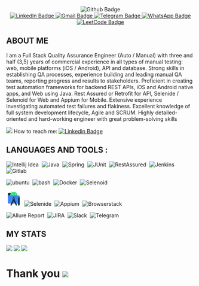 <div id="badges" align="center">
  <img src="https://komarev.com/ghpvc/?username=elakovnick24&style=flat-square&color=blue" alt="Github Badge"/>
<div id="header" align="center">

<a href="https://www.linkedin.com/in/nikitaelakov/">
  <img src="https://img.shields.io/badge/LinkedIn-0077B5?style=for-the-badge&logo=linkedin&logoColor=white" alt="LinkedIn Badge"/>
</a>

<a href="mailto:nelakov24@gmail.com">
  <img src="https://img.shields.io/badge/Gmail-D14836?style=for-the-badge&logo=gmail&logoColor=white" alt="Gmail Badge"/>
</a>

<a href="https://t.me/night_owl_24">
  <img src="https://img.shields.io/badge/Telegram-2CA5E0?style=for-the-badge&logo=telegram&logoColor=white" alt="Telegram Badge"/>
</a>
<a href="https://wa.me/995544442540">
  <img src="https://img.shields.io/badge/WhatsApp-25D366?style=for-the-badge&logo=whatsapp&logoColor=white" alt="WhatsApp Badge"/>
</a>

  </a>
<a href="https://leetcode.com/">
  <img src="https://img.shields.io/badge/-LeetCode-FFA116?style=for-the-badge&logo=LeetCode&logoColor=black" alt="LeetCode Badge"/>
</a>  
</div>
</div>

## ABOUT ME
I am a Full Stack Quality Assurance Engineer  (Auto / Manual) with three and half (3,5) years of commercial experience in all types of manual testing: web, mobile platforms (iOS / Android), API and database. 
Strong skills in establishing QA processes, experience building and leading manual QA teams, reporting progress and results to stakeholders. 
Proficient in creating test automation frameworks for backend REST APIs, iOS and Android native apps, and Web using Java. Rest Assured or Retrofit for API, Selenide / Selenoid for Web and Appium for Mobile. Extensive experience investigating automated test failures and flakiness. Excellent knowledge of full system development lifecycle, Agile and SCRUM. Highly detailed-oriented and hard-working engineer with great problem-solving skills

<img src="https://media.giphy.com/media/WUlplcMpOCEmTGBtBW/giphy.gif" width="30"> How to reach me:   [![Linkedin Badge](https://img.shields.io/badge/-NICK_ELAKOV-blue?style=flat&logo=Linkedin&logoColor=white)](https://www.linkedin.com/in/nikitaelakov/)


## LANGUAGES AND TOOLS :
<div>
  <img src="https://static-00.iconduck.com/assets.00/intellij-idea-icon-512x506-3kksf9dh.png" title="Intellij Idea" alt="Intellij Idea" width="40" height="40"/>&nbsp;
  <img src="https://static-00.iconduck.com/assets.00/java-original-icon-377x512-awxq3puq.png" title="Java" alt="Java" width="40" height="40"/>&nbsp;
  <img src="https://static-00.iconduck.com/assets.00/spring-icon-512x512-bdmpbhxj.png" title="Spring" alt="Spring" width="40" height="40"/>&nbsp;
  <img src="https://junit.org/junit5/assets/img/junit5-logo.png" title="JUnit" alt="JUnit" width="40" height="40"/>&nbsp;
  <img src="https://avatars.githubusercontent.com/u/19369327?s=280&v=4" title="RestAssured" alt="RestAssured" width="40" height="40"/>&nbsp;
  <img src="https://static-00.iconduck.com/assets.00/jenkins-original-icon-371x512-8gujah0v.png" title="Jenkins" alt="Jenkins" width="40" height="40"/>&nbsp;
  <img src="https://static-00.iconduck.com/assets.00/gitlab-icon-512x471-neak099f.png" title="Gitlab" alt="Gitlab" width="40" height="40"/>&nbsp;
  
  <img src="https://static-00.iconduck.com/assets.00/ubuntu-plain-wordmark-icon-504x512-yzrmnwxb.png" title="ubuntu" alt="ubuntu" width="40" height="40"/>&nbsp;
  <img src="https://static-00.iconduck.com/assets.00/bash-icon-448x512-t4tppxv4.png" title="bash" alt="bash" width="40" height="40"/>&nbsp;
  <img src="https://static-00.iconduck.com/assets.00/docker-original-wordmark-icon-512x431-exg2rp4v.png" title="Docker" alt="Docker " width="40" height="40"/>&nbsp;
  <img src="https://avatars.githubusercontent.com/u/26328913?s=200&v=4" title="Selenoid" alt="Selenoid" width="40" height="40"/>&nbsp;
  
  <img src="https://github.com/devicons/devicon/blob/master/icons/androidstudio/androidstudio-original.svg" title="Android Studio"  alt="Android Studio" width="40" height="40"/>&nbsp;
  <img src="https://avatars.githubusercontent.com/u/43955696?s=200&v=4" title="Selenide" alt="Selenide" width="40" height="40"/>&nbsp;
  <img src="https://static-00.iconduck.com/assets.00/appium-icon-511x512-rm65wi9n.png" title="Appium"  alt="Appium" width="40" height="40"/>&nbsp;
  <img src="https://static-00.iconduck.com/assets.00/browserstack-icon-512x511-xfk7rgj2.png" title="Browserstack" alt="Browserstack" width="40" height="40"/>&nbsp;
  
  <img src="https://avatars.githubusercontent.com/u/5879127?s=200&v=4" title="Allure Report" alt="Allure Report" width="40" height="40"/>&nbsp;
  <img src="https://static-00.iconduck.com/assets.00/jira-icon-512x512-kkop6eik.png" title="JIRA" alt="JIRA" width="40" height="40"/>&nbsp;
  <img src="https://static-00.iconduck.com/assets.00/slack-icon-icon-512x511-zi19f9vd.png" title="Slack" alt="Slack" width="40" height="40"/>&nbsp;
  <img src="https://static-00.iconduck.com/assets.00/telegram-icon-512x512-dmtw0t9s.png" title="Telegram" alt="Telegram" width="40" height="40"/>&nbsp;

</div>

## MY STATS
![](http://github-profile-summary-cards.vercel.app/api/cards/stats?username=elakovnick24&theme=tokyonight)
![](http://github-profile-summary-cards.vercel.app/api/cards/repos-per-language?username=elakovnick24&theme=tokyonight) 
![](https://github-profile-summary-cards.vercel.app/api/cards/profile-details?username=elakovnick24&theme=tokyonight)

<p align="center">
<h1>
  Thank you
  <img src="https://media.giphy.com/media/hvRJCLFzcasrR4ia7z/giphy.gif" width="30px"/>
</h1>
